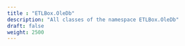 ```yaml
---
title : "ETLBox.OleDb"
description: "All classes of the namespace ETLBox.OleDb"
draft: false
weight: 2500
---
```

